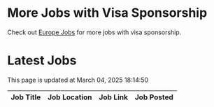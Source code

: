 # More Jobs with Visa Sponsorship

Check out [Europe Jobs](https://github.com/sureshparimi/europejobs#latest-jobs) for more jobs with visa sponsorship.

# Latest Jobs

This page is updated at March 04, 2025 18:14:50

| Job Title | Job Location | Job Link | Job Posted |
| --- | --- | --- | --- |
